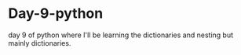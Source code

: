 # Day-9-python
day 9 of python where I'll be learning the dictionaries and nesting but mainly dictionaries.
